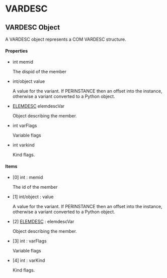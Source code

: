 # VARDESC


## VARDESC Object

A VARDESC object represents a COM VARDESC structure\.

#### Properties

  - int memid

    The dispid of the member

  - int/object value

    A value for the variant\.  If PERINSTANCE then an offset into the instance, otherwise a variant converted to a Python object\.

  - [ELEMDESC](ELEMDESC.md) elemdescVar

    Object describing the member\.

  - int varFlags

    Variable flags

  - int varkind

    Kind flags\.

#### Items

  - \[0\] int : memid

    The id of the member

  - \[1\] int/object : value

    A value for the variant\.  If PERINSTANCE then an offset into the instance, otherwise a variant converted to a Python object\.

  - \[2\] [ELEMDESC](ELEMDESC.md) : elemdescVar

    Object describing the member\.

  - \[3\] int : varFlags

    Variable flags

  - \[4\] int : varKind

    Kind flags\.
